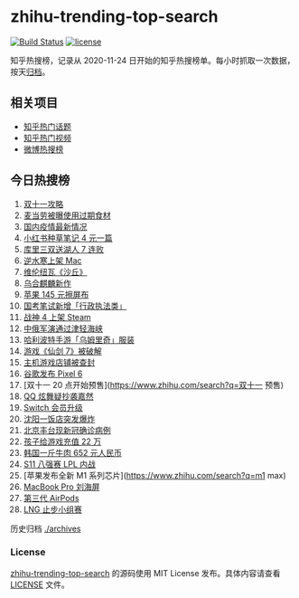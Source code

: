 # zhihu-trending-top-search

[![Build Status](https://github.com/justjavac/zhihu-trending-top-search/workflows/ci/badge.svg?branch=main)](https://github.com/justjavac/zhihu-trending-top-search/actions)
[![license](https://img.shields.io/github/license/justjavac/zhihu-trending-top-search)](https://github.com/justjavac/zhihu-trending-top-search/blob/main/LICENSE)

知乎热搜榜，记录从 2020-11-24 日开始的知乎热搜榜单。每小时抓取一次数据，按天[归档](./archives)。

## 相关项目

- [知乎热门话题](https://github.com/justjavac/zhihu-trending-hot-questions)
- [知乎热门视频](https://github.com/justjavac/zhihu-trending-hot-video)
- [微博热搜榜](https://github.com/justjavac/weibo-trending-hot-search)

## 今日热搜榜

<!-- BEGIN -->
<!-- 最后更新时间 Thu Oct 21 2021 14:07:57 GMT+0800 (China Standard Time) -->

1. [双十一攻略](https://www.zhihu.com/search?q=双十一)
1. [麦当劳被曝使用过期食材](https://www.zhihu.com/search?q=麦当劳)
1. [国内疫情最新情况](https://www.zhihu.com/search?q=国内疫情新增)
1. [小红书种草笔记 4 元一篇](https://www.zhihu.com/search?q=小红书)
1. [库里三双送湖人 7 连败](https://www.zhihu.com/search?q=库里)
1. [逆水寒上架 Mac](https://www.zhihu.com/search?q=逆水寒)
1. [维伦纽瓦《沙丘》](https://www.zhihu.com/search?q=沙丘)
1. [乌合麒麟新作](https://www.zhihu.com/search?q=乌合麒麟)
1. [苹果 145 元擦屏布](https://www.zhihu.com/search?q=擦屏布)
1. [国考笔试新增「行政执法类」](https://www.zhihu.com/search?q=国考笔试)
1. [战神 4 上架 Steam](https://www.zhihu.com/search?q=战神4)
1. [中俄军演通过津轻海峡](https://www.zhihu.com/search?q=津轻海峡)
1. [哈利波特手游「乌姆里奇」服装](https://www.zhihu.com/search?q=哈利波特魔法觉醒)
1. [游戏《仙剑 7》被破解](https://www.zhihu.com/search?q=仙剑7)
1. [主机游戏店铺被查封](https://www.zhihu.com/search?q=主机游戏)
1. [谷歌发布 Pixel 6](https://www.zhihu.com/search?q=pixel6)
1. [双十一 20 点开始预售](https://www.zhihu.com/search?q=双十一 预售)
1. [QQ 炫舞疑抄袭嘉然](https://www.zhihu.com/search?q=嘉然)
1. [Switch 会员升级](https://www.zhihu.com/search?q=switch)
1. [沈阳一饭店突发爆炸](https://www.zhihu.com/search?q=沈阳饭店爆炸)
1. [北京丰台现新冠确诊病例](https://www.zhihu.com/search?q=北京确诊)
1. [孩子给游戏充值 22 万](https://www.zhihu.com/search?q=游戏充值)
1. [韩国一斤牛肉 652 元人民币](https://www.zhihu.com/search?q=韩国牛肉)
1. [S11 八强赛 LPL 内战](https://www.zhihu.com/search?q=s11八强赛)
1. [苹果发布全新 M1 系列芯片](https://www.zhihu.com/search?q=m1 max)
1. [MacBook Pro 刘海屏](https://www.zhihu.com/search?q=macbookpro)
1. [第三代 AirPods](https://www.zhihu.com/search?q=airpods3)
1. [LNG 止步小组赛](https://www.zhihu.com/search?q=LNG)

<!-- END -->

历史归档 [./archives](./archives)

### License

[zhihu-trending-top-search](https://github.com/justjavac/zhihu-trending-top-search)
的源码使用 MIT License 发布。具体内容请查看 [LICENSE](./LICENSE) 文件。
